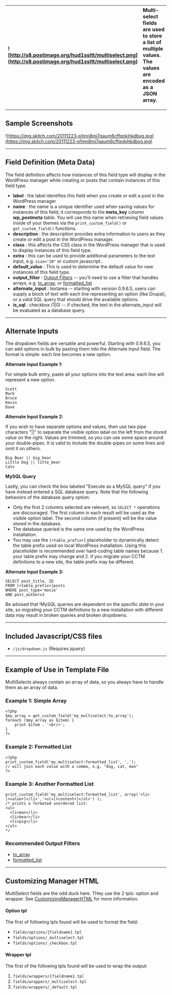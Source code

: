 |![http://s8.postimage.org/hud1ssltt/multiselect.png](http://s8.postimage.org/hud1ssltt/multiselect.png)|Multi-select fields are used to store a list of multiple values. The values are encoded as a JSON array.|
|:------------------------------------------------------------------------------------------------------|:-------------------------------------------------------------------------------------------------------|





---


## Sample Screenshots ##

![https://img.skitch.com/20111223-p1mn8mj7qaum6cffqnkjhkdbxg.jpg](https://img.skitch.com/20111223-p1mn8mj7qaum6cffqnkjhkdbxg.jpg)


---


## Field Definition (Meta Data) ##

The field definition affects how instances of this field type will display in the WordPress manager while creating or posts that contain instances of this field type.

  * **label** : the label identifies this field when you create or edit a post in the WordPress manager
  * **name** : the name is a unique identifier used when saving values for instances of this field; it corresponds to the **meta\_key** column **wp\_postmeta** table.  You will use this name when retrieving field values inside of your themes via the `print_custom_field()` or `get_custom_field()` functions.
  * **description** : the description provides extra information to users as they create or edit a post in the WordPress manager.
  * **class** : this affects the CSS class in the WordPress manager that is used to display instances of this field type.
  * **extra** : this can be used to provide additional parameters to the text input, e.g. `size="10"` or custom javascript..
  * **default\_value** : This is used to determine the default value for new instances of this field type.
  * **output\_filter** : [Output Filters](OutputFilters.md) -- you'll need to use a filter that handles arrays, e.g. [to\_array](to_array_OutputFilter.md), or [formatted\_list](formatted_list_OutputFilter.md)
  * **alternate\_input** : textarea -- starting with version 0.9.6.5, users can supply a block of text with each line representing an option (like Drupal), or a valid SQL query that should drive the available options.
  * **is\_sql** : checkbox (1|0) -- if checked, the text in the alternate\_input will be evaluated as a database query.


---


## Alternate Inputs ##

The dropdown fields are versatile and powerful.  Starting with 0.9.6.5, you can add options in bulk by pasting them into the Alternate Input field.  The format is simple: each line becomes a new option.

**Alternate Input Example 1:**

For simple bulk entry, paste all your options into the text area: each line will represent a new option.
```
Scott
Mark
Bruce
Kevin
Dave
```



**Alternate Input Example 2:**

If you wish to have separate options and values, then use two pipe characters "||" to separate the visible option label on the left from the stored value on the right.  Values are trimmed, so you can use some space around your double-pipes.  It is valid to include the double-pipes on some lines and omit it on others.

```
Big Bear || big_bear
Little Dog || litte_bear
Cats
```


**MySQL Query**

Lastly, you can check the box labeled "Execute as a MySQL query" if you have instead entered a SQL database query.  Note that the following behaviors of the database query option:

  * Only the first 2 columns selected are relevant, so `SELECT *` operations are discouraged.  The first column in each result will be used as the visible option label.  The second column (if present) will be the value stored in the database.
  * The database queried is the same one used by the WordPress installation.
  * You may use the `[+table_prefix+]` placeholder to dynamically detect the table prefix used on local WordPress installation.  Using this placeholder is recommended over hard-coding table names because 1. your table prefix may change and 2. if you migrate your CCTM definitions to a new site, the table prefix may be different.

**Alternate Input Example 3:**
```
SELECT post_title, ID 
FROM [+table_prefix+]posts 
WHERE post_type='movie'
AND post_author=3
```

Be advised that !MySQL queries are dependent on the specific _data_ in your site, so migrating your CCTM definitions to a new installation with different data may result in broken queries and broken dropdowns.



---


## Included Javascript/CSS files ##

  * `/js/dropdown.js`  (Requires jquery)


---


## Example of Use  in Template File ##

MultiSelects always contain an array of data, so you always have to handle them as an array of data.

### Example 1: Simple Array ###

```
<?php 
$my_array = get_custom_field('my_multiselect:to_array'); 
foreach ($my_array as $item) {
    print $item . '<br/>';
}
?>
```

### Example 2: Formatted List ###

```
<?php 
print_custom_field('my_multiselect:formatted_list', ','); 
// will join each value with a comma, e.g. "dog, cat, man"
?>
```

### Example 3: Another Formatted List ###

```
print_custom_field('my_multiselect:formatted_list', array('<li>[+value+]</li>','<ul>[+content+]</ul>') );
/* prints a formated unordered list:
<ul>
  <li>man</li>
  <li>bear</li>
  <li>pig</li>
</ul>
*/
```




### Recommended Output Filters ###

  * [to\_array](to_array_OutputFilter.md)
  * [formatted\_list](formatted_list_OutputFilter.md)


---


## Customizing Manager HTML ##

MultiSelect fields are the odd duck here.  THey use the 2 tpls: option and wrapper.  See [CustomizingManagerHTML](CustomizingManagerHTML.md) for more information.

#### Option tpl ####

The first of following tpls found will be used to format the field:

  * `fields/options/{fieldname}.tpl`
  * `fields/options/_multiselect.tpl`
  * `fields/options/_checkbox.tpl`

#### Wrapper tpl ####

The first of the following tpls found will be used to wrap the output:

  1. `fields/wrappers/{fieldname}.tpl`
  1. `fields/wrappers/_multiselect.tpl`
  1. `fields/wrappers/_default.tpl`